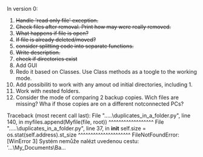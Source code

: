 In version 0:
1. ~~Handle 'read only file'  exception.~~
2. ~~Check files after removal. Print how may were really removed.~~
3. ~~What happens if file is open?~~
4. ~~If file is already deleted/moved?~~
4. ~~consider splitting code into separate functions.~~
5. ~~Write description.~~
6. ~~check if directories exist~~
7. Add GUI
8. Redo it based on Classes. Use Class methods as a toogle to the working mode.
9. Add possibiliti to work with any amout od initial directories, including 1.
10. Work with nested folders.
11. Consider the mode of comparing 2 backup copies. Wich files are missing? Wha if those copies are on a different notconnected PCs?


Traceback (most recent call last):
  File ".....\duplicates_in_a_folder.py", line 140, in <module>
    myfiles.append(Myfile(file, root))
                   ^^^^^^^^^^^^^^^^^^
  File ".....\duplicates_in_a_folder.py", line 37, in __init__
    self.size = os.stat(self.address).st_size
                ^^^^^^^^^^^^^^^^^^^^^
FileNotFoundError: [WinError 3] Systém nemůže nalézt uvedenou cestu: '...\\My_Documents\\Ba...
